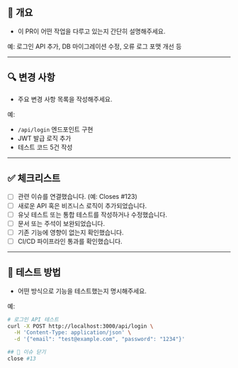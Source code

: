 ## 📌 개요

- 이 PR이 어떤 작업을 다루고 있는지 간단히 설명해주세요.

예: 로그인 API 추가, DB 마이그레이션 수정, 오류 로그 포맷 개선 등

---

## 🔍 변경 사항

- 주요 변경 사항 목록을 작성해주세요.

예:
- `/api/login` 엔드포인트 구현
- JWT 발급 로직 추가
- 테스트 코드 5건 작성

---

## ✅ 체크리스트

- [ ] 관련 이슈를 연결했습니다. (예: Closes #123)
- [ ] 새로운 API 혹은 비즈니스 로직이 추가되었습니다.
- [ ] 유닛 테스트 또는 통합 테스트를 작성하거나 수정했습니다.
- [ ] 문서 또는 주석이 보완되었습니다.
- [ ] 기존 기능에 영향이 없는지 확인했습니다.
- [ ] CI/CD 파이프라인 통과를 확인했습니다.

---

## 🧪 테스트 방법

- 어떤 방식으로 기능을 테스트했는지 명시해주세요.

예:
```bash
# 로그인 API 테스트
curl -X POST http://localhost:3000/api/login \
  -H 'Content-Type: application/json' \
  -d '{"email": "test@example.com", "password": "1234"}'

## 🚪 이슈 닫기
close #13 